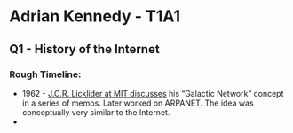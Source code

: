 Adrian Kennedy - T1A1
=====================

Q1 - History of the Internet
----------------------------

### Rough Timeline:

- 1962 - [J.C.R. Licklider at MIT discusses][1] his “Galactic Network” concept in a series of memos. Later worked on ARPANET. The idea was conceptually very similar to the Internet.
-








[1]:https://www.internetsociety.org/internet/history-internet/brief-history-internet/